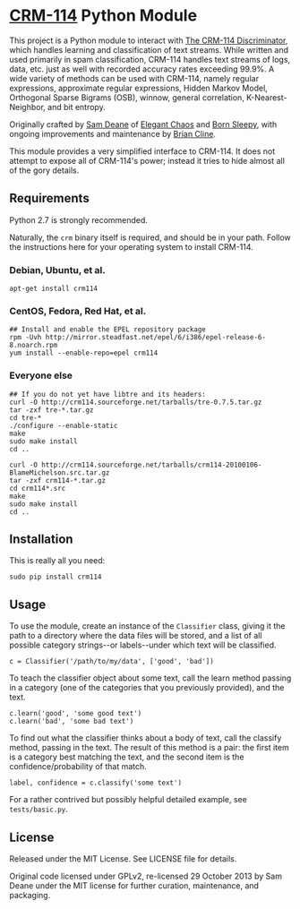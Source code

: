 [CRM-114][1] Python Module
==========================

This project is a Python module to interact with [The CRM-114
Discriminator][2], which handles learning and classification of text streams.
While written and used primarily in spam classification, CRM-114 handles text
streams of logs, data, etc. just as well with recorded accuracy rates
exceeding 99.9%. A wide variety of methods can be used with CRM-114, namely
regular expressions, approximate regular expressions, Hidden Markov Model,
Orthogonal Sparse Bigrams (OSB), winnow, general correlation,
K-Nearest-Neighbor, and bit entropy.

Originally crafted by [Sam Deane][3] of [Elegant Chaos][4] and
[Born Sleepy][5], with ongoing improvements and maintenance by
[Brian Cline][6].

This module provides a very simplified interface to CRM-114. It does not
attempt to expose all of CRM-114's power; instead it tries to hide almost all
of the gory details.



Requirements
------------

Python 2.7 is strongly recommended.

Naturally, the `crm` binary itself is required, and should be in your path.
Follow the instructions here for your operating system to install CRM-114.


### Debian, Ubuntu, et al.

    apt-get install crm114

### CentOS, Fedora, Red Hat, et al.

    ## Install and enable the EPEL repository package
    rpm -Uvh http://mirror.steadfast.net/epel/6/i386/epel-release-6-8.noarch.rpm
    yum install --enable-repo=epel crm114

### Everyone else

    ## If you do not yet have libtre and its headers:
    curl -O http://crm114.sourceforge.net/tarballs/tre-0.7.5.tar.gz
    tar -zxf tre-*.tar.gz
    cd tre-*
    ./configure --enable-static
    make
    sudo make install
    cd ..

    curl -O http://crm114.sourceforge.net/tarballs/crm114-20100106-BlameMichelson.src.tar.gz
    tar -zxf crm114-*.tar.gz
    cd crm114*.src
    make
    sudo make install
    cd ..



Installation
------------

This is really all you need:

    sudo pip install crm114



Usage
-----

To use the module, create an instance of the `Classifier` class, giving it the
path to a directory where the data files will be stored, and a list of all
possible category strings--or labels--under which text will be classified.

    c = Classifier('/path/to/my/data', ['good', 'bad'])

To teach the classifier object about some text, call the learn method passing
in a category (one of the categories that you previously provided), and the
text.

    c.learn('good', 'some good text')
    c.learn('bad', 'some bad text')

To find out what the classifier thinks about a body of text, call the classify
method, passing in the text. The result of this method is a pair: the first
item is a category best matching the text, and the second item is the
confidence/probability of that match.

    label, confidence = c.classify('some text')

For a rather contrived but possibly helpful detailed example, see
`tests/basic.py`.


License
-------

Released under the MIT License. See LICENSE file for details.

Original code licensed under GPLv2, re-licensed 29 October 2013 by Sam Deane
under the MIT license for further curation, maintenance, and packaging.


  [1]: http://en.wikipedia.org/wiki/CRM_114_(fictional_device)
  [2]: http://crm114.sourceforge.net/
  [3]: https://github.com/samdeane
  [4]: http://www.elegantchaos.com/
  [5]: http://bornsleepy.com/
  [6]: https://github.com/briancline

